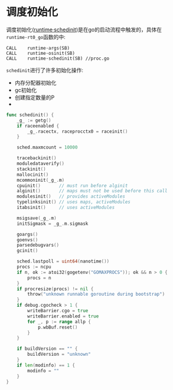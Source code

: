 # 调度初始化

调度初始化([runtime·schedinit](https://github.com/6z7/go/blob/release-branch.go1.13-study/src/runtime/asm_amd64.s#L231))是在go的启动流程中触发的，具体在`runtime·rt0_go`函数的中:
```
CALL	runtime·args(SB)   
CALL	runtime·osinit(SB)   
CALL	runtime·schedinit(SB) //proc.go
```

`schedinit`进行了许多初始化操作:

* 内存分配器初始化
* gc初始化
* 创建指定数量的P
*

```go
func schedinit() {	
	_g_ := getg()
	if raceenabled {
		_g_.racectx, raceprocctx0 = raceinit()
	}

	sched.maxmcount = 10000

	tracebackinit()
	moduledataverify()
	stackinit()
	mallocinit()
	mcommoninit(_g_.m)
	cpuinit()       // must run before alginit
	alginit()       // maps must not be used before this call
	modulesinit()   // provides activeModules
	typelinksinit() // uses maps, activeModules
	itabsinit()     // uses activeModules

	msigsave(_g_.m)
	initSigmask = _g_.m.sigmask

	goargs()
	goenvs()
	parsedebugvars()
	gcinit()

	sched.lastpoll = uint64(nanotime())
	procs := ncpu
	if n, ok := atoi32(gogetenv("GOMAXPROCS")); ok && n > 0 {
		procs = n
	}
	if procresize(procs) != nil {
		throw("unknown runnable goroutine during bootstrap")
	} 
	if debug.cgocheck > 1 {
		writeBarrier.cgo = true
		writeBarrier.enabled = true
		for _, p := range allp {
			p.wbBuf.reset()
		}
	}

	if buildVersion == "" {	 
		buildVersion = "unknown"
	}
	if len(modinfo) == 1 {	 
		modinfo = ""
	}
}
``` 